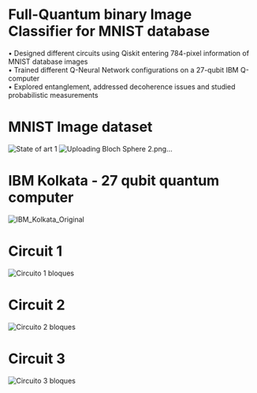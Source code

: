 # Full-Quantum binary Image Classifier for MNIST database
• Designed different circuits using Qiskit entering 784-pixel information of MNIST database images <br />
• Trained different Q-Neural Network configurations on a 27-qubit IBM Q-computer <br />
• Explored entanglement, addressed decoherence issues and studied probabilistic measurements <br />
# MNIST Image dataset
![State of art 1](https://github.com/JonPilarte/quantum_MNIST/assets/98784746/6937364d-48c4-41f1-a297-a6b99f22eded) ![Uploading Bloch Sphere 2.png…]()

# IBM Kolkata - 27 qubit quantum computer
![IBM_Kolkata_Original](https://github.com/JonPilarte/quantum_MNIST/assets/98784746/bf1dd79d-187e-40d4-b096-e92e4ed6a18e)
# Circuit 1
![Circuito 1 bloques](https://github.com/JonPilarte/quantum_MNIST/assets/98784746/0f1f9c83-d571-4b17-803a-a1d7002ebd25)
# Circuit 2
![Circuito 2 bloques](https://github.com/JonPilarte/quantum_MNIST/assets/98784746/3f4ed8be-0ef3-4053-878c-7743eb5cfbfb)
# Circuit 3
![Circuito 3 bloques](https://github.com/JonPilarte/quantum_MNIST/assets/98784746/942252c1-6290-4f20-9ab9-d3038633c6b6)

